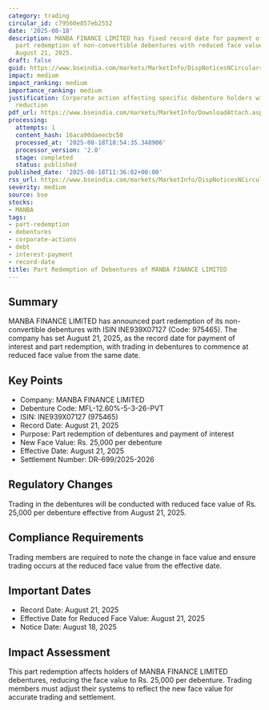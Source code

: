 ```yaml
---
category: trading
circular_id: c79560e857eb2552
date: '2025-08-18'
description: MANBA FINANCE LIMITED has fixed record date for payment of interest and
  part redemption of non-convertible debentures with reduced face value effective
  August 21, 2025.
draft: false
guid: https://www.bseindia.com/markets/MarketInfo/DispNoticesNCirculars.aspx?Noticeid={33F4857E-CBF7-4657-96E5-9413FEE204FC}&noticeno=20250818-19&dt=08/18/2025&icount=19&totcount=77&flag=0
impact: medium
impact_ranking: medium
importance_ranking: medium
justification: Corporate action affecting specific debenture holders with face value
  reduction
pdf_url: https://www.bseindia.com/markets/MarketInfo/DownloadAttach.aspx?id=20250818-19&attachedId=
processing:
  attempts: 1
  content_hash: 16aca90daeecbc50
  processed_at: '2025-08-18T18:54:35.348906'
  processor_version: '2.0'
  stage: completed
  status: published
published_date: '2025-08-18T11:36:02+00:00'
rss_url: https://www.bseindia.com/markets/MarketInfo/DispNoticesNCirculars.aspx?Noticeid={33F4857E-CBF7-4657-96E5-9413FEE204FC}&noticeno=20250818-19&dt=08/18/2025&icount=19&totcount=77&flag=0
severity: medium
source: bse
stocks:
- MANBA
tags:
- part-redemption
- debentures
- corporate-actions
- debt
- interest-payment
- record-date
title: Part Redemption of Debentures of MANBA FINANCE LIMITED
---
```


## Summary

MANBA FINANCE LIMITED has announced part redemption of its non-convertible debentures with ISIN INE939X07127 (Code: 975465). The company has set August 21, 2025, as the record date for payment of interest and part redemption, with trading in debentures to commence at reduced face value from the same date.

## Key Points

- Company: MANBA FINANCE LIMITED
- Debenture Code: MFL-12.60%-5-3-26-PVT
- ISIN: INE939X07127 (975465)
- Record Date: August 21, 2025
- Purpose: Part redemption of debentures and payment of interest
- New Face Value: Rs. 25,000 per debenture
- Effective Date: August 21, 2025
- Settlement Number: DR-699/2025-2026

## Regulatory Changes

Trading in the debentures will be conducted with reduced face value of Rs. 25,000 per debenture effective from August 21, 2025.

## Compliance Requirements

Trading members are required to note the change in face value and ensure trading occurs at the reduced face value from the effective date.

## Important Dates

- Record Date: August 21, 2025
- Effective Date for Reduced Face Value: August 21, 2025
- Notice Date: August 18, 2025

## Impact Assessment

This part redemption affects holders of MANBA FINANCE LIMITED debentures, reducing the face value to Rs. 25,000 per debenture. Trading members must adjust their systems to reflect the new face value for accurate trading and settlement.